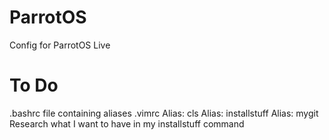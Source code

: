 # ParrotOS
Config for ParrotOS Live

# To Do
.bashrc file containing aliases
.vimrc
Alias: cls
Alias: installstuff
Alias: mygit
Research what I want to have in my installstuff command


